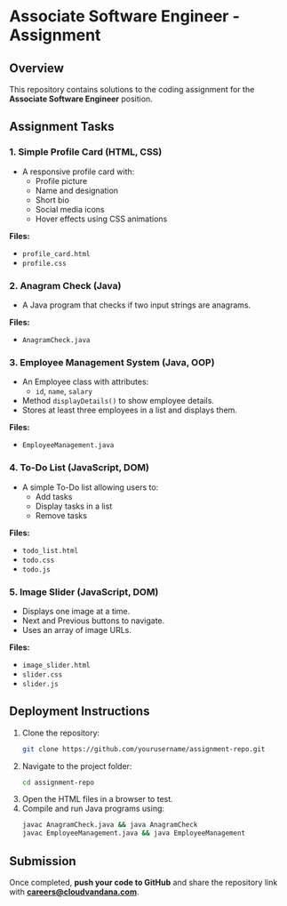 # Associate Software Engineer - Assignment

## Overview
This repository contains solutions to the coding assignment for the **Associate Software Engineer** position.

## Assignment Tasks

### 1. Simple Profile Card (HTML, CSS)
- A responsive profile card with:
  - Profile picture
  - Name and designation
  - Short bio
  - Social media icons
  - Hover effects using CSS animations

**Files:**  
- `profile_card.html`  
- `profile.css`  

### 2. Anagram Check (Java)
- A Java program that checks if two input strings are anagrams.

**Files:**  
- `AnagramCheck.java`  

### 3. Employee Management System (Java, OOP)
- An Employee class with attributes:
  - `id`, `name`, `salary`
- Method `displayDetails()` to show employee details.
- Stores at least three employees in a list and displays them.

**Files:**  
- `EmployeeManagement.java`  

### 4. To-Do List (JavaScript, DOM)
- A simple To-Do list allowing users to:
  - Add tasks
  - Display tasks in a list
  - Remove tasks

**Files:**  
- `todo_list.html`  
- `todo.css`  
- `todo.js`  

### 5. Image Slider (JavaScript, DOM)
- Displays one image at a time.
- Next and Previous buttons to navigate.
- Uses an array of image URLs.

**Files:**  
- `image_slider.html`  
- `slider.css`  
- `slider.js`  

## Deployment Instructions
1. Clone the repository:
   ```sh
   git clone https://github.com/yourusername/assignment-repo.git
   ```
2. Navigate to the project folder:
   ```sh
   cd assignment-repo
   ```
3. Open the HTML files in a browser to test.
4. Compile and run Java programs using:
   ```sh
   javac AnagramCheck.java && java AnagramCheck
   javac EmployeeManagement.java && java EmployeeManagement
   ```

## Submission
Once completed, **push your code to GitHub** and share the repository link with **careers@cloudvandana.com**.
